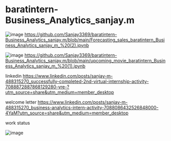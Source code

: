 # baratintern-Business_Analytics_sanjay.m

![image](https://github.com/Sanjay3369/baratintern-Business_Analytics_sanjay.m/assets/125995018/acba356e-2416-4eca-bc35-275df454ecc4)
https://github.com/Sanjay3369/baratintern-Business_Analytics_sanjay.m/blob/main/Forecasting_sales_baratintern_Business_Analytics_sanjay_m_%20(2).ipynb

![image](https://github.com/Sanjay3369/baratintern-Business_Analytics_sanjay.m/assets/125995018/aad61abb-6e05-41d5-98cc-40e636bee84c)
https://github.com/Sanjay3369/baratintern-Business_Analytics_sanjay.m/blob/main/upcoming_movie_baratintern_Business_Analytics_sanjay_m_%20(1).ipynb

linkedin  https://www.linkedin.com/posts/sanjay-m-488315270_successfully-completed-2nd-virtual-internship-activity-7088872887868129280-yre-?utm_source=share&utm_medium=member_desktop

welcome letter https://www.linkedin.com/posts/sanjay-m-488315270_business-analytics-intern-activity-7088086432526848000-4YaM?utm_source=share&utm_medium=member_desktop

work status

![image](https://github.com/Sanjay3369/baratintern-Business_Analytics_sanjay.m/assets/125995018/ed862aa6-2333-4bdb-a88f-710db6ba19f4)
